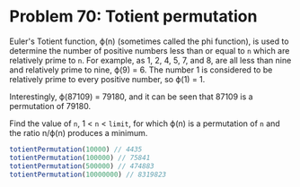 # Problem 70: Totient permutation

Euler's Totient function, ϕ(n) (sometimes called the phi function), is used to determine the number of positive numbers less than or equal to `n` which are relatively prime to `n`. For example, as 1, 2, 4, 5, 7, and 8, are all less than nine and relatively prime to nine, ϕ(9) = 6. The number 1 is considered to be relatively prime to every positive number, so ϕ(1) = 1.

Interestingly, ϕ(87109) = 79180, and it can be seen that 87109 is a permutation of 79180.

Find the value of `n`, 1 < `n` < `limit`, for which ϕ(n) is a permutation of `n` and the ratio n/ϕ(n) produces a minimum.

```javascript
totientPermutation(10000) // 4435
totientPermutation(100000) // 75841
totientPermutation(500000) // 474883
totientPermutation(10000000) // 8319823
```
